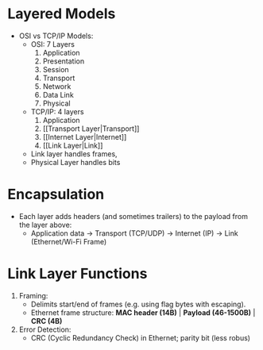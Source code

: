 # Layered Models
- OSI vs TCP/IP Models:
	- OSI: 7 Layers
		1. Application
		2. Presentation
		3. Session
		4. Transport
		5.  Network
		6.  Data Link
		7. Physical
	- TCP/IP: 4 layers
		1. Application
		2. [[Transport Layer|Transport]]
		 3. [[Internet Layer|Internet]]
		4. [[Link Layer|Link]]
	- Link layer handles frames,
	- Physical Layer handles bits

# Encapsulation
- Each layer adds headers (and sometimes trailers) to the payload from the layer above:
	- Application data $\to$ Transport (TCP/UDP) $\to$ Internet (IP) $\to$ Link (Ethernet/Wi-Fi Frame)

# Link Layer Functions
1. Framing:
	- Delimits start/end of frames (e.g. using flag bytes with escaping).
	- Ethernet frame structure: **MAC header (14B)** | **Payload (46-1500B)** | **CRC (4B)**
2. Error Detection:
	- CRC (Cyclic Redundancy Check) in Ethernet; parity bit (less robus)
